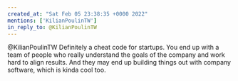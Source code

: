 ```yaml
---
created_at: "Sat Feb 05 23:38:35 +0000 2022"
mentions: ['KilianPoulinTW']
in_reply_to: @KilianPoulinTW
---
```


@KilianPoulinTW Definitely a cheat code for startups. You end up with a team of people who really understand the goals of the company and work hard to align results. And they may end up building things out with company software, which is kinda cool too.